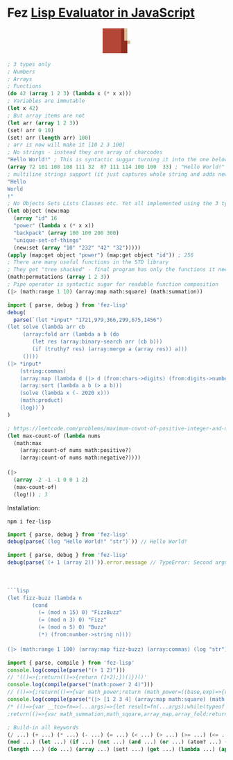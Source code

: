 # Fez [Lisp Evaluator in JavaScript](https://medium.com/@antony.k.tonev/lisp-evaluator-in-javascript-b7ee0d817a58)

<p align="center">
<img width="64" src="./logo.svg"/>
</p>

```lisp
; 3 types only
; Numbers
; Arrays
; Functions
(do 42 (array 1 2 3) (lambda x (* x x)))
; Variables are immutable
(let x 42)
; But array items are not
(let arr (array 1 2 3))
(set! arr 0 10)
(set! arr (length arr) 100)
; arr is now will make it [10 2 3 100]
; No strings - instead they are array of charcodes
"Hello World!" ; This is syntactic suggar turning it into the one below
(array 72 101 108 108 111 32  87 111 114 108 100  33) ; "Hello World!"
; multiline strings support (it just captures whole string and adds new lines within the arrays)
"Hello
World
!"
; No Objects Sets Lists Classes etc. Yet all implemented using the 3 types above
(let object (new:map
  (array "id" 16
  "power" (lambda x (* x x))
  "backpack" (array 100 100 200 300)
  "unique-set-of-things"
  (new:set (array "10" "232" "42" "32")))))
(apply (map:get object "power") (map:get object "id")) ; 256
; There are many useful functions in the STD library
; They get "tree shacked" - final program has only the functions it needs
(math:permutations (array 1 2 3))
; Pipe operator is syntactic sugar for readable function composition
(|> (math:range 1 10) (array:map math:square) (math:summation))
```

```js
import { parse, debug } from 'fez-lisp'
debug(
  parse(`(let *input* "1721,979,366,299,675,1456")
(let solve (lambda arr cb
     (array:fold arr (lambda a b (do
        (let res (array:binary-search arr (cb b)))
        (if (truthy? res) (array:merge a (array res)) a)))
     ())))
(|> *input*
    (string:commas)
    (array:map (lambda d (|> d (from:chars->digits) (from:digits->number))))
    (array:sort (lambda a b (> a b)))
    (solve (lambda x (- 2020 x)))
    (math:product)
    (log))`)
)
```

```lisp
; https://leetcode.com/problems/maximum-count-of-positive-integer-and-negative-integer/description/
(let max-count-of (lambda nums
  (math:max
    (array:count-of nums math:positive?)
    (array:count-of nums math:negative?))))

(|>
  (array -2 -1 -1 0 0 1 2)
  (max-count-of)
  (log!)) ; 3
```

Installation:

```
npm i fez-lisp
```

```js
import { parse, debug } from 'fez-lisp'
debug(parse(`(log "Hello World!" "str")`)) // Hello World!
```

```js
import { parse, debug } from 'fez-lisp'
debug(parse(`(+ 1 (array 2))`)).error.message // TypeError: Second arguments of (+) is not a (number) at: (+ 1 (array 2) scope: (apply)
```

````js


```lisp
(let fizz-buzz (lambda n
        (cond
          (= (mod n 15) 0) "FizzBuzz"
          (= (mod n 3) 0) "Fizz"
          (= (mod n 5) 0) "Buzz"
          (*) (from:number->string n))))

(|> (math:range 1 100) (array:map fizz-buzz) (array:commas) (log "str"))
````

```js
import { parse, compile } from 'fez-lisp'
console.log(compile(parse("(+ 1 2)")))
// '(()=>{;return(()=>{return (1+2);})()})()'
console.log(compile(parse("(math:power 2 4)")))
// (()=>{;return(()=>{var math_power;return (math_power=((base,exp)=>{return (+(exp<0)?(+(base===0)?[]:(1/(base*math_power(base,((exp*-1)-1))))):(+(exp===0)?1:(+(exp===1)?base:(1?(base*math_power(base,(exp-1))):0))));}),math_power(2,4));})()})()
console.log(compile(parse("(|> [1 2 3 4] (array:map math:square) (math:summation))")))
/* (()=>{var __tco=fn=>(...args)=>{let result=fn(...args);while(typeof result==='function')result=result();return result},length=(arr)=>arr.length,set_effect=function(array,index,value){if(arguments.length===1){array.pop()}else{array[index] = value};return array},get=(arr,i)=>arr[i];
;return(()=>{var math_summation,math_square,array_map,array_fold;return (math_summation=((xs)=>{return array_fold(xs,((a,b)=>{return (a+b);}),0);}),math_square=((x)=>{return (x*x);}),array_map=((xs,callback)=>{var recursive_array_map,recursive_9271675;return ((recursive_array_map=(__tco(recursive_9271675=(i,out)=>{return (+(length(xs)>i)?()=>recursive_9271675((i+1),set_effect(out,length(out),callback(get(xs, i)))):out);}, recursive_9271675))),recursive_array_map(0,[]));}),array_fold=((xs,callback,initial)=>{var recursive_array_fold,recursive_927729;return ((recursive_array_fold=(__tco(recursive_927729=(i,out)=>{return (+(length(xs)>i)?()=>recursive_927729((i+1),callback(out,get(xs, i))):out);}, recursive_927729))),recursive_array_fold(0,initial));}),math_summation(array_map([1,2,3,4],math_square)));})()})() * /
```

```lisp
; Build-in all keywords
(/ ...) (+ ...) (* ...) (- ...) (= ...) (< ...) (> ...) (>= ...) (<= ...) (& ...) (~ ...) (| ...) (^ ...) (<< ...) (>> ...) (>>> ...)
(mod ...) (let ...) (if ...) (not ...) (and ...) (or ...) (atom? ...) (lambda? ...)
(length ...) (do ...) (array ...) (set! ...) (get ...) (lambda ...) (apply ...) (throw ...)
```
